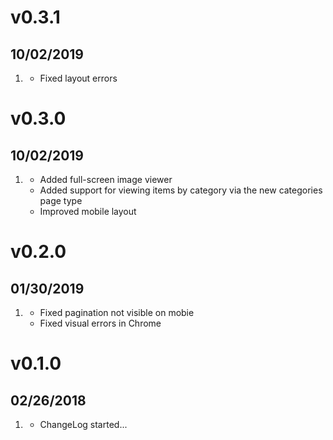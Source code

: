 # v0.3.1
## 10/02/2019

1. [](#bugfix)
	* Fixed layout errors

# v0.3.0
## 10/02/2019

1. [](#new)
	* Added full-screen image viewer
	* Added support for viewing items by category via the new categories page type
	* Improved mobile layout

# v0.2.0
##  01/30/2019

1. [](#bugfix)
    * Fixed pagination not visible on mobie
	* Fixed visual errors in Chrome


# v0.1.0
##  02/26/2018

1. [](#new)
    * ChangeLog started...
